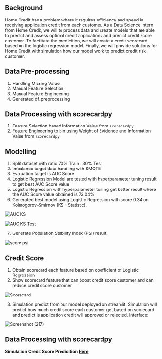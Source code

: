 **Background**
---
Home Credit has a problem where it requires efficiency and speed in receiving application credit from each customer. As a Data Science Intern from Home Credit, we will to process data and create models that are able to predict and assess optimal credit applications and predict credit score customer. To facilitate the predicition, we will create a credit scorecard based on the logistic regression model. Finally, we will provide solutions for Home Credit with simulation how our model work to predict credit risk customer.

**Data Pre-processing**
---
1. Handling Missing Value
2. Manual Feature Selection
3. Manual Feature Engineering
4. Generated df_preprocessing

**Data Processing with scorecardpy**
---
1. Feature Selection based Information Value from `scorecardpy`
2. Feature Engineering to bin using Weight of Evidence and Information Value from `scorecardpy`


**Modelling**
---
1. Split dataset with ratio 70% Train : 30% Test
2. Imbalance target data handling with SMOTE
3. Evaluation target is AUC Score 
4. Logistic Regression Model are tested with hyperparameter tuning result to get best AUC Score value
5. Logistic Regression with hyperparameter tuning get better result where the AUC Score value obtained is 73.04%
6. Generated best model using Logistic Regression with score 0.34 on Kolmogorov–Smirnov (KS - Statistic).
 
![AUC   KS](https://user-images.githubusercontent.com/68262798/200212973-3006a673-af71-4985-a682-adc2edc5193d.png)

![AUC   KS Test](https://user-images.githubusercontent.com/68262798/200213743-239950ab-0513-4759-aa4d-a1b114223b1e.png)

7. Generate Population Stability Index (PSI) result.
 
![score psi](https://user-images.githubusercontent.com/68262798/200214335-d39fdc20-7edd-4ac7-9be2-156305cb0974.png)

**Credit Score**
---
1. Obtain scorecard each feature based on coefficient of Logistic Regression
2. Show scorecard feature that can boost credit score customer and can reduce credit score customer
 
![Scorecard](https://user-images.githubusercontent.com/68262798/200218491-b9187940-caa1-4f11-a60c-29eca227773b.png)


3. Simulation predict from our model deployed on streamlit. Simulation will predict how much credit score each customer get based on scorecard and predict is application credit will approved or rejected.
Interface:

![Screenshot (217)](https://user-images.githubusercontent.com/68262798/200217778-6e355640-6451-455b-85f1-6bf4a2198590.png)

**Data Processing with scorecardpy**
---
**Simulation Credit Score Predicition [Here](https://audryannoor-home-credit-vix-streamlitapp-c7h57p.streamlit.app/)**
